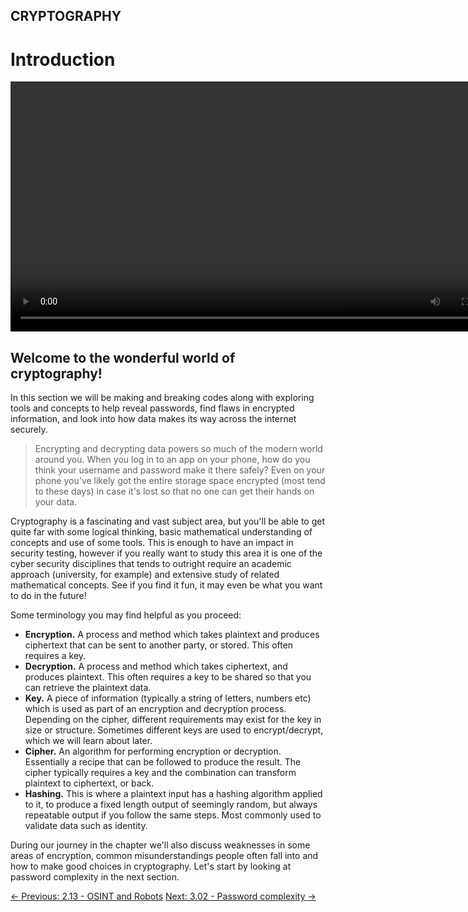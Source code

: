 ## CRYPTOGRAPHY

# Introduction

<div align="center">
  <video src="https://github.com/alphyos/CyberStart-2023/assets/116646389/e61efe92-c509-4128-819d-308b56dce540" width="800" />
</div>

## Welcome to the wonderful world of cryptography!

In this section we will be making and breaking codes along with
exploring tools and concepts to help reveal passwords, find flaws in
encrypted information, and look into how data makes its way across the
internet securely.

> Encrypting and decrypting data powers so much of the modern world
> around you. When you log in to an app on your phone, how do you think
> your username and password make it there safely? Even on your phone
> you've likely got the entire storage space encrypted (most tend to these
> days) in case it's lost so that no one can get their hands on your
> data.

Cryptography is a fascinating and vast subject area, but you'll be
able to get quite far with some logical thinking, basic mathematical
understanding of concepts and use of some tools. This is enough to have
an impact in security testing, however if you really want to study this
area it is one of the cyber security disciplines that tends to outright
require an academic approach (university, for example) and extensive
study of related mathematical concepts. See if you find it fun, it may
even be what you want to do in the future!

Some terminology you may find helpful as you proceed:

* **Encryption.** A process and method which takes
plaintext and produces ciphertext that can be sent to another party, or
stored. This often requires a key.
* **Decryption.** A process and method which takes
ciphertext, and produces plaintext. This often requires a key to be
shared so that you can retrieve the plaintext data.
* **Key.** A piece of information (typically a string of
letters, numbers etc) which is used as part of an encryption and
decryption process. Depending on the cipher, different requirements may
exist for the key in size or structure. Sometimes different keys are
used to encrypt/decrypt, which we will learn about later.
* **Cipher.** An algorithm for performing encryption or
decryption. Essentially a recipe that can be followed to produce the
result. The cipher typically requires a key and the combination can
transform plaintext to ciphertext, or back.
* **Hashing.** This is where a plaintext input has a
hashing algorithm applied to it, to produce a fixed length output of
seemingly random, but always repeatable output if you follow the same
steps. Most commonly used to validate data such as identity.

During our journey in the chapter we'll also discuss weaknesses in
some areas of encryption, common misunderstandings people often fall
into and how to make good choices in cryptography. Let's start by
looking at password complexity in the next section.

[← Previous: 2.13 - OSINT and Robots](https://play.cyberstart.com/field-manual/8fa15b22-d7eb-11eb-bd75-0242ac140009)
[Next: 3.02 - Password complexity →](https://play.cyberstart.com/field-manual/54e63ffc-0e8c-11ec-82a8-0242ac130003)
